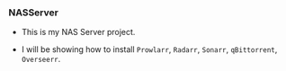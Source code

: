 ### NASServer

- This is my NAS Server project.


- I will be showing how to install `Prowlarr`, `Radarr`, `Sonarr`, `qBittorrent`, `Overseerr`.
